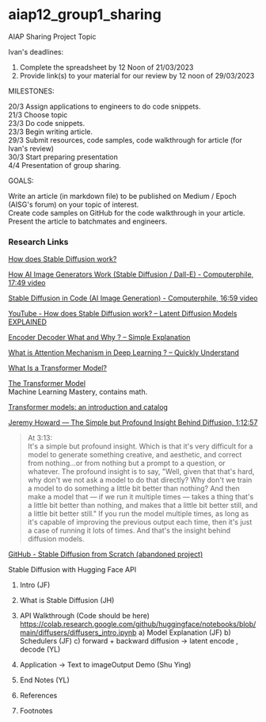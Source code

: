 # aiap12_group1_sharing
AIAP Sharing Project Topic

Ivan's deadlines:
1. Complete the spreadsheet by 12 Noon of 21/03/2023
2. Provide link(s) to your material for our review by 12 noon of 29/03/2023

MILESTONES:

20/3 Assign applications to engineers to do code snippets.\
21/3 Choose topic\
23/3 Do code snippets.\
23/3 Begin writing article.\
29/3 Submit resources, code samples, code walkthrough for article (for Ivan's review)\
30/3 Start preparing presentation\
4/4 Presentation of group sharing.


GOALS:

Write an article (in markdown file) to be published on Medium / Epoch (AISG's forum) on your topic of interest.  
Create code samples on GitHub for the code walkthrough in your article.  
Present the article to batchmates and engineers. 


### Research Links

[How does Stable Diffusion work?](https://stable-diffusion-art.com/how-stable-diffusion-work/)

[How AI Image Generators Work (Stable Diffusion / Dall-E) - Computerphile, 17:49 video](https://youtu.be/1CIpzeNxIhU)

[Stable Diffusion in Code (AI Image Generation) - Computerphile, 16:59 video](https://youtu.be/-lz30by8-sU)

[YouTube - How does Stable Diffusion work? – Latent Diffusion Models EXPLAINED](https://www.youtube.com/watch?v=J87hffSMB60)

[Encoder Decoder What and Why ? – Simple Explanation](https://inside-machinelearning.com/en/encoder-decoder-what-and-why-simple-explanation/)

[What is Attention Mechanism in Deep Learning ? – Quickly Understand](https://inside-machinelearning.com/en/attention-mechanism/)

[What Is a Transformer Model?](https://blogs.nvidia.com/blog/2022/03/25/what-is-a-transformer-model/)

[The Transformer Model](https://machinelearningmastery.com/the-transformer-model/)\
Machine Learning Mastery, contains math.

[Transformer models: an introduction and catalog](https://arxiv.org/abs/2302.07730)

[Jeremy Howard — The Simple but Profound Insight Behind Diffusion, 1:12:57](https://www.youtube.com/watch?v=HhGOGuJY1Wk)

> At 3:13:\
> It's a simple but profound insight. Which is that it's very difficult for a model to generate something creative, and aesthetic, and correct from nothing...or from nothing but a prompt to a question, or whatever. The profound insight is to say, "Well, given that that's hard, why don't we not ask a model to do that directly? Why don't we train a model to do something a little bit better than nothing? And then make a model that — if we run it multiple times — takes a thing that's a little bit better than nothing, and makes that a little bit better still, and a little bit better still." If you run the model multiple times, as long as it's capable of improving the previous output each time, then it's just a case of running it lots of times. And that's the insight behind diffusion models.

[GitHub - Stable Diffusion from Scratch (abandoned project)](https://github.com/xrsrke/stable-diffusion-from-scratch)


Stable Diffusion with Hugging Face API

1) Intro (JF)
2) What is Stable Diffusion (JH)
3) API Walkthrough (Code should be here)
	https://colab.research.google.com/github/huggingface/notebooks/blob/main/diffusers/diffusers_intro.ipynb
	a) Model Explanation (JF)
	b) Schedulers (JF)
	c) forward + backward diffusion -> latent encode , decode (YL)

4) Application -> Text to imageOutput Demo (Shu Ying)
5) End Notes (YL)



6) References
7) Footnotes
